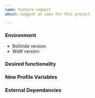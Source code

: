 ```yaml
---
name: Feature request
about: Suggest an idea for this project

---
```


<!-- This template is only for new features. -->
<!-- Please describe your environment -->
### Environment
* BeStride version: <!-- Example 1.0.10 -->
* WoW version: <!-- Example 8.1 -->

<!-- What functionality do you want.  Please be specific -->
### Desired functionality

<!-- New profile Variables that require saving  -->
### New Profile Variables

<!-- List ALL External Dependancies -->
### External Dependancies
